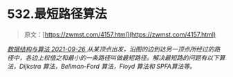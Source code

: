 <!--yml
category: 未分类
date: 0001-01-01 00:00:00
--->

# 532.最短路径算法

> 原文：[https://zwmst.com/4157.html](https://zwmst.com/4157.html)

   [ *数据结构与算法* ](https://zwmst.com/%e6%95%b0%e6%8d%ae%e7%bb%93%e6%9e%84%e4%b8%8e%e7%ae%97%e6%b3%95)*[ <time datetime="2021-09-27T00:56:22+08:00"> 2021-09-26 </time> ](https://zwmst.com/4157.html)  从某顶点出发，沿图的边到达另一顶点所经过的路径中，各边上权值之和最小的一条路径叫做最短路径。解决最短路的问题有以下算法，Dijkstra 算法，Bellman-Ford 算法，Floyd 算法和 SPFA算法等。*